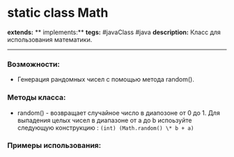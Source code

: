 # static class Math
**extends:** 
** implements:** 
**tegs:** #javaClass #java
**description:** Класс для использования математики.

---
### Возможности:
- Генерация рандомных чисел с помощью метода random().
### Методы класса:
- random() - возвращает случайное число в диапозоне от 0 до 1.  Для выпадения целых чисел в диапазоне от a до b испоьзуйте следующую конструкцию : `(int) (Math.random() \* b + a)`

### Примеры использования:
